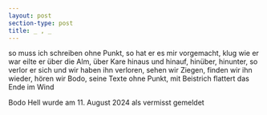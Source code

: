 ```yaml
---
layout: post
section-type: post
title: _ , _
---
```

so muss ich schreiben ohne Punkt, so hat er es mir vorgemacht, klug wie er war eilte er über die Alm, über Kare hinaus und hinauf, hinüber, hinunter, so verlor er sich und wir haben ihn verloren, sehen wir Ziegen, finden wir ihn wieder, hören wir Bodo, seine Texte ohne Punkt, mit Beistrich flattert das Ende im Wind

Bodo Hell wurde am 11. August 2024 als vermisst gemeldet
